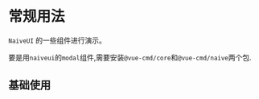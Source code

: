 # 常规用法
 `NaiveUI` 的一些组件进行演示。

要是用`naiveui`的`modal`组件,需要安装`@vue-cmd/core`和`@vue-cmd/naive`两个包.

## 基础使用

<demo vue="../components/naiveui.vue"></demo>

